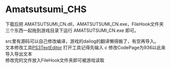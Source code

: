 # Amatsutsumi_CHS
下载后把 AMATSUTSUMI_CN.dll，AMATSUTSUMI_CN.exe，FileHook文件夹  
三个东西一起拖到游戏目录下运行 AMATSUTSUMI_CN.exe 即可。

src里有源码可以自己修改编译，游戏的dailog的翻译懒得搬了，有空再导入。  
文本修改工具[PS3TextEditor](https://github.com/Dir-A/PS3TextEditor) 打开工具记得先输入 c 修改CodePage为936以此来导入导出文本  
修改完的文件放入FileHook文件夹即可被游戏读取  

